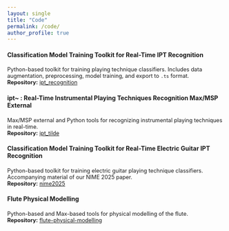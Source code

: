 ```yaml
---
layout: single
title: "Code"
permalink: /code/
author_profile: true
---
```


<h4>Classification Model Training Toolkit for Real-Time IPT Recognition</h4>
<p style="font-size: 90%;">
Python-based toolkit for training playing technique classifiers. Includes data augmentation, preprocessing, model training, and export to <code>.ts</code> format.<br>
<b>Repository:</b> <a href="https://github.com/nbrochec/ipt_recognition" target="_blank">ipt_recognition</a>
</p>

<h4>ipt~ : Real-Time Instrumental Playing Techniques Recognition Max/MSP External</h4>
<p style="font-size: 90%;">
Max/MSP external and Python tools for recognizing instrumental playing techniques in real-time.<br>
<b>Repository:</b> <a href="https://github.com/nbrochec/ipt_tilde" target="_blank">ipt_tilde</a>
</p>

<h4>Classification Model Training Toolkit for Real-Time Electric Guitar IPT Recognition</h4>
<p style="font-size: 90%;">
Python-based toolkit for training electric guitar playing technique classifiers. Accompanying material of our NIME 2025 paper.<br>
<b>Repository:</b> <a href="https://github.com/nbrochec/nime2025" target="_blank">nime2025</a>
</p>


<h4>Flute Physical Modelling</h4>
<p style="font-size: 90%;">
Python-based and Max-based tools for physical modelling of the flute.<br>
<b>Repository:</b> <a href="https://github.com/nbrochec/flute-physical-modelling" target="_blank">flute-physical-modelling</a>
</p>


<!-- 
## ipt~ : Real-Time Instrumental Playing Techniques Recognition
Max/MSP external and Python tools for recognizing instrumental playing techniques in real-time.

[🔗 GitHub Repository – ipt_tilde](https://github.com/nbrochec/ipt_tilde)

---

## Real-Time Model Training Toolkit for Electric Guitar Instrumental Playing Techniques Recognition
Python-based toolkit for training eguitar playing technique classifiers. Includes data augmentation, preprocessing, model training, and export to `.ts` format.

[🔗 GitHub Repository – nime2025](https://github.com/nbrochec/nime2025) -->